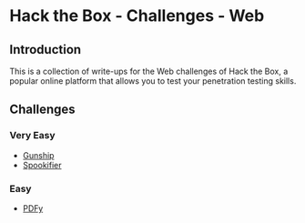 # Hack the Box - Challenges - Web

## Introduction

This is a collection of write-ups for the Web challenges of Hack the Box, a popular online platform that allows
you to test your penetration testing skills.

## Challenges

### Very Easy

- [Gunship](./gunship)
- [Spookifier](./spookifier)

### Easy

- [PDFy](./pdfy)
